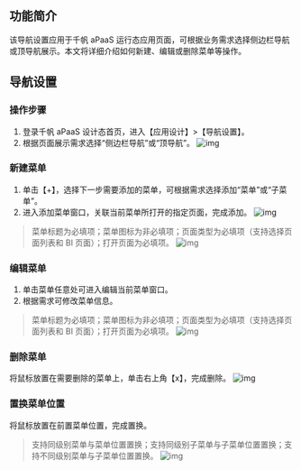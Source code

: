 ## 功能简介
该导航设置应用于千帆 aPaaS 运行态应用页面，可根据业务需求选择侧边栏导航或顶导航展示。本文将详细介绍如何新建、编辑或删除菜单等操作。

## 导航设置
### 操作步骤
1. 登录千帆 aPaaS 设计态首页，进入【应用设计】>【导航设置】。
2. 根据页面展示需求选择“侧边栏导航”或“顶导航”。
![img](https://main.qcloudimg.com/raw/4f3062774b00e17a4d1066613ea4bbe2.png)        

### 新建菜单
1. 单击【+】，选择下一步需要添加的菜单，可根据需求选择添加“菜单”或“子菜单”。
2. 进入添加菜单窗口，关联当前菜单所打开的指定页面，完成添加。
![img](https://main.qcloudimg.com/raw/664ee4cca940e84235457e4f82d16f13.png)        
>菜单标题为必填项；菜单图标为非必填项；页面类型为必填项（支持选择页面列表和 BI 页面）；打开页面为必填项。
![img](https://main.qcloudimg.com/raw/8eec7f573d2d67f7bc685bfdced44df6.png)        

### 编辑菜单
1. 单击菜单任意处可进入编辑当前菜单窗口。
2. 根据需求可修改菜单信息。
>菜单标题为必填项；菜单图标为非必填项；页面类型为必填项（支持选择页面列表和 BI 页面）；打开页面为必填项。
![img](https://main.qcloudimg.com/raw/1ed087a4119cf731b78422bee9167685.png)        

### 删除菜单
将鼠标放置在需要删除的菜单上，单击右上角【x】，完成删除。
![img](https://main.qcloudimg.com/raw/32dce11cdbe5f0ec46c57550cfd00bcb.png)        

### 置换菜单位置
将鼠标放置在前置菜单位置，完成置换。

>支持同级别菜单与菜单位置置换；支持同级别子菜单与子菜单位置置换；支持不同级别菜单与子菜单位置置换。
![img](https://main.qcloudimg.com/raw/e9e56d175b9139bead874e130f367378.png)        
